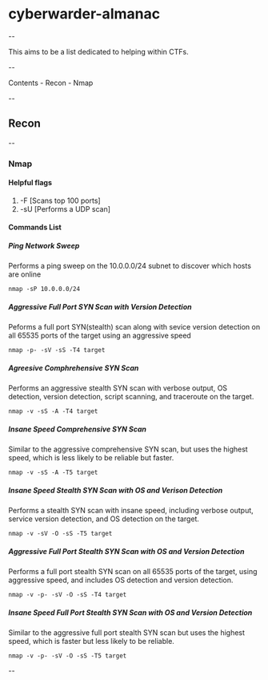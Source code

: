 # cyberwarder-almanac

--

This aims to be a list dedicated to helping within CTFs. 

--

Contents
    - Recon
        - Nmap

--


## Recon

--
### Nmap

#### Helpful flags

1. -F   [Scans top 100 ports]
2. -sU  [Performs a UDP scan] 

#### Commands List 

##### Ping Network Sweep 
Performs a ping sweep on the 10.0.0.0/24 subnet to discover which hosts are online
```
nmap -sP 10.0.0.0/24
```

##### Aggressive Full Port SYN Scan with Version Detection 
Peforms a full port SYN(stealth) scan along with sevice version detection on all 65535 ports of the target using an aggressive speed
```
nmap -p- -sV -sS -T4 target
```

##### Agreesive Comphrehensive SYN Scan
Performs an aggressive stealth SYN scan with verbose output, OS detection, version detection, script scanning, and traceroute on the target.
```
nmap -v -sS -A -T4 target
```

##### Insane Speed Comprehensive SYN Scan
Similar to the aggressive comprehensive SYN scan, but uses the highest speed, which is less likely to be reliable but faster.
```
nmap -v -sS -A -T5 target
```

##### Insane Speed Stealth SYN Scan with OS and Verison Detection 
Performs a stealth SYN scan with insane speed, including verbose output, service version detection, and OS detection on the target.
```
nmap -v -sV -O -sS -T5 target
```

##### Aggressive Full Port Stealth SYN Scan with OS and Version Detection
Performs a full port stealth SYN scan on all 65535 ports of the target, using aggressive speed, and includes OS detection and version detection.
```
nmap -v -p- -sV -O -sS -T4 target
```

##### Insane Speed Full Port Stealth SYN Scan with OS and Version Detection 
Similar to the aggressive full port stealth SYN scan but uses the highest speed, which is faster but less likely to be reliable.
```
nmap -v -p- -sV -O -sS -T5 target
```

--

